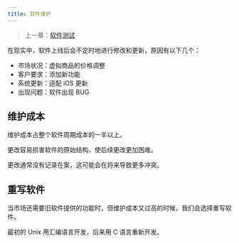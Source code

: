 ```yaml
---
title: 软件维护
---
```


> 上一章：[软件测试](/se/testing)

在现实中，软件上线后会不定时地进行修改和更新，原因有以下几个：

- 市场状况：虚拟商品的价格调整
- 客户要求：添加新功能
- 系统更新：适配 iOS 更新
- 出现问题：软件出现 BUG

## 维护成本

维护成本占整个软件周期成本的一半以上。

更改容易损害软件的原始结构，使后续更改更加困难。

更改通常没有记录在案，这可能会在将来导致更多冲突。

## 重写软件

当市场还需要旧软件提供的功能时，但维护成本又过高的时候，我们会选择重写软件。

最初的 Unix 用汇编语言开发，后来用 C 语言重新开发。